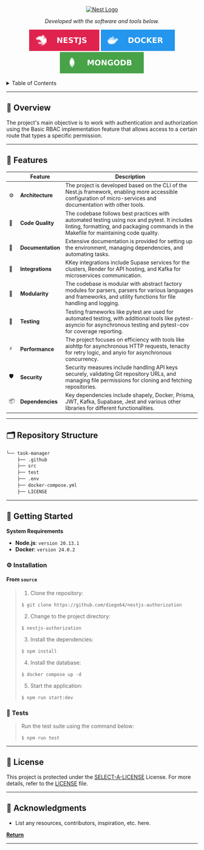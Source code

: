 <p align="center">
  <a href="http://nestjs.com/" target="blank"><img src="https://nestjs.com/img/logo-small.svg" width="200" alt="Nest Logo" /></a>
</p>

[circleci-image]: https://img.shields.io/circleci/build/github/nestjs/nest/master?token=abc123def456
[circleci-url]: https://circleci.com/gh/nestjs/nest

<p align="center">
		<em>Developed with the software and tools below.</em>
</p>
<p align="center">
    <img src="img.shields.io/badge/NestJS-E0234E.svg?style=flat&logo=Nestjs&logoColor=white" alt="Nest">
		<img src="img.shields.io/badge/Docker-2496ED.svg?style=flat&logo=Docker&logoColor=white" alt="Docker">
	  <img src="img.shields.io/badge/MongoDB-47A248.svg?style=flat&logo=mongodb&logoColor=white" alt="MongoDB">
</p>
  <!--[![Backers on Open Collective](https://opencollective.com/nest/backers/badge.svg)](https://opencollective.com/nest#backer)
  [![Sponsors on Open Collective](https://opencollective.com/nest/sponsors/badge.svg)](https://opencollective.com/nest#sponsor)-->

<!-- TABLE OF CONTENTS -->
<details>
  <summary>Table of Contents</summary>

- [📍 Overview](#-overview)
- [🧩 Features](#-features)
- [🗂️ Repository Structure](#-repository-structure)
- [🚀 Getting Started](#-getting-started)
  - [⚙️ Installation](#️-installation)
  - [🧪 Tests](#-tests)
- [📄 License](#-license)
- [👏 Acknowledgments](#-acknowledgments)
</details>
<hr>

## 📍 Overview

The project's main objective is to work with authentication and authorization using the Basic RBAC implementation feature that allows access to a certain route that types a specific permission.

---

## 🧩 Features

|    |   Feature         | Description |
|----|-------------------|---------------------------------------------------------------|
| ⚙️  | **Architecture**  | The project is developed based on the CLI of the Nest.js framework, enabling more accessible configuration of micro-services and documentation with other tools. |
| 🔩 | **Code Quality**  | The codebase follows best practices with automated testing using nox and pytest. It includes linting, formatting, and packaging commands in the Makefile for maintaining code quality. |
| 📄 | **Documentation** | Extensive documentation is provided for setting up the environment, managing dependencies, and automating tasks. |
| 🔌 | **Integrations**  | KKey integrations include Supase services for the clusters, Render for API hosting, and Kafka for microservices communication. |
| 🧩 | **Modularity**    | The codebase is modular with abstract factory modules for parsers, parsers for various languages and frameworks, and utility functions for file handling and logging. |
| 🧪 | **Testing**       | Testing frameworks like pytest are used for automated testing, with additional tools like pytest-asyncio for asynchronous testing and pytest-cov for coverage reporting. |
| ⚡️  | **Performance**   | The project focuses on efficiency with tools like aiohttp for asynchronous HTTP requests, tenacity for retry logic, and anyio for asynchronous concurrency. |
| 🛡️ | **Security**      | Security measures include handling API keys securely, validating Git repository URLs, and managing file permissions for cloning and fetching repositories. |
| 📦 | **Dependencies**  | Key dependencies include shapely, Docker, Prisma, JWT, Kafka, Supabase, Jest and various other libraries for different functionalities. |

---

## 🗂️ Repository Structure

```sh
└── task-manager
    ├── .github
    ├── src
    ├── test
    ├── .env
    ├── docker-compose.yml
    ├── LICENSE
```

---

## 🚀 Getting Started

**System Requirements**

* **Node.js**: `version 20.13.1`
* **Docker**: `version 24.0.2`

### ⚙️ Installation

<h4>From <code>source</code></h4>

> 1. Clone the repository:
>
> ```console
> $ git clone https://github.com/diego64/nestjs-authorization
> ```
>
> 2. Change to the project directory:
> ```console
> $ nestjs-authorization
> ```
>
> 3. Install the dependencies:
> ```console
> $ npm install
> ```
> 4. Install the database:
> ```console
> $ docker compose up -d
> ```
> 5. Start the application:
> ```console
> $ npm run start:dev
> ```

### 🧪 Tests

> Run the test suite using the command below:
> ```console
> $ npm run test
> ```

---

## 📄 License

This project is protected under the [SELECT-A-LICENSE](https://choosealicense.com/licenses) License. For more details, refer to the [LICENSE](https://choosealicense.com/licenses/) file.

---

## 👏 Acknowledgments

- List any resources, contributors, inspiration, etc. here.

[**Return**](#-overview)

---
